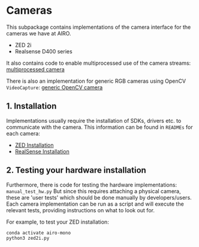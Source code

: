 
# Cameras
This subpackage contains implementations of the camera interface for the cameras we have at AIRO.

- ZED 2i
- Realsense D400 series

It also contains code to enable multiprocessed use of the camera streams: [multiprocessed camera](./multiprocess/)

There is also an implementation for generic RGB cameras using OpenCV `VideoCapture`: [generic OpenCV camera](./generic_opencv/)

## 1. Installation
Implementations usually require the installation of SDKs, drivers etc. to communicate with the camera.
This information can be found in `READMEs` for each camera:
* [ZED Installation](zed/installation.md)
* [RealSense Installation](realsense/realsense_installation.md)


## 2. Testing your hardware installation
Furthermore, there is code for testing the hardware implementations: `manual_test_hw.py`
But since this requires attaching a physical camera, these are 'user tests' which should be done manually by developers/users.
Each camera implementation can be run as a script and will execute the relevant tests, providing instructions on what to look out for.

For example, to test your ZED installation:
```
conda activate airo-mono
python3 zed2i.py
```